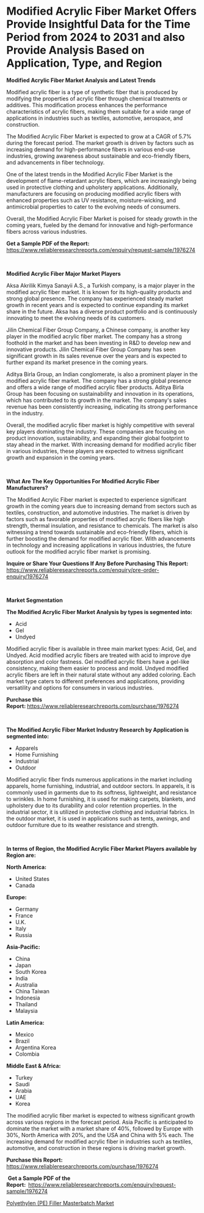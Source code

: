 <p><h1>Modified Acrylic Fiber Market Offers Provide Insightful Data for the Time Period from 2024 to 2031 and also Provide Analysis Based on Application, Type, and Region</h1></p><p><strong>Modified Acrylic Fiber Market Analysis and Latest Trends</strong></p>
<p><p>Modified acrylic fiber is a type of synthetic fiber that is produced by modifying the properties of acrylic fiber through chemical treatments or additives. This modification process enhances the performance characteristics of acrylic fibers, making them suitable for a wide range of applications in industries such as textiles, automotive, aerospace, and construction.</p><p>The Modified Acrylic Fiber Market is expected to grow at a CAGR of 5.7% during the forecast period. The market growth is driven by factors such as increasing demand for high-performance fibers in various end-use industries, growing awareness about sustainable and eco-friendly fibers, and advancements in fiber technology. </p><p>One of the latest trends in the Modified Acrylic Fiber Market is the development of flame-retardant acrylic fibers, which are increasingly being used in protective clothing and upholstery applications. Additionally, manufacturers are focusing on producing modified acrylic fibers with enhanced properties such as UV resistance, moisture-wicking, and antimicrobial properties to cater to the evolving needs of consumers.</p><p>Overall, the Modified Acrylic Fiber Market is poised for steady growth in the coming years, fueled by the demand for innovative and high-performance fibers across various industries.</p></p>
<p><strong>Get a Sample PDF of the Report:&nbsp;</strong> <a href="https://www.reliableresearchreports.com/enquiry/request-sample/1976274">https://www.reliableresearchreports.com/enquiry/request-sample/1976274</a></p>
<p>&nbsp;</p>
<p><strong>Modified Acrylic Fiber Major Market Players</strong></p>
<p><p>Aksa Akrilik Kimya Sanayii A.S., a Turkish company, is a major player in the modified acrylic fiber market. It is known for its high-quality products and strong global presence. The company has experienced steady market growth in recent years and is expected to continue expanding its market share in the future. Aksa has a diverse product portfolio and is continuously innovating to meet the evolving needs of its customers.</p><p>Jilin Chemical Fiber Group Company, a Chinese company, is another key player in the modified acrylic fiber market. The company has a strong foothold in the market and has been investing in R&D to develop new and innovative products. Jilin Chemical Fiber Group Company has seen significant growth in its sales revenue over the years and is expected to further expand its market presence in the coming years.</p><p>Aditya Birla Group, an Indian conglomerate, is also a prominent player in the modified acrylic fiber market. The company has a strong global presence and offers a wide range of modified acrylic fiber products. Aditya Birla Group has been focusing on sustainability and innovation in its operations, which has contributed to its growth in the market. The company's sales revenue has been consistently increasing, indicating its strong performance in the industry.</p><p>Overall, the modified acrylic fiber market is highly competitive with several key players dominating the industry. These companies are focusing on product innovation, sustainability, and expanding their global footprint to stay ahead in the market. With increasing demand for modified acrylic fiber in various industries, these players are expected to witness significant growth and expansion in the coming years.</p></p>
<p>&nbsp;</p>
<p><strong>What Are The Key Opportunities For Modified Acrylic Fiber Manufacturers?</strong></p>
<p><p>The Modified Acrylic Fiber market is expected to experience significant growth in the coming years due to increasing demand from sectors such as textiles, construction, and automotive industries. The market is driven by factors such as favorable properties of modified acrylic fibers like high strength, thermal insulation, and resistance to chemicals. The market is also witnessing a trend towards sustainable and eco-friendly fibers, which is further boosting the demand for modified acrylic fiber. With advancements in technology and increasing applications in various industries, the future outlook for the modified acrylic fiber market is promising.</p></p>
<p><strong>Inquire or Share Your Questions If Any Before Purchasing This Report:</strong> <a href="https://www.reliableresearchreports.com/enquiry/pre-order-enquiry/1976274">https://www.reliableresearchreports.com/enquiry/pre-order-enquiry/1976274</a></p>
<p>&nbsp;</p>
<p><strong>Market Segmentation</strong></p>
<p><strong>The Modified Acrylic Fiber Market Analysis by types is segmented into:</strong></p>
<p><ul><li>Acid</li><li>Gel</li><li>Undyed</li></ul></p>
<p><p>Modified acrylic fiber is available in three main market types: Acid, Gel, and Undyed. Acid modified acrylic fibers are treated with acid to improve dye absorption and color fastness. Gel modified acrylic fibers have a gel-like consistency, making them easier to process and mold. Undyed modified acrylic fibers are left in their natural state without any added coloring. Each market type caters to different preferences and applications, providing versatility and options for consumers in various industries.</p></p>
<p><strong>Purchase this Report:&nbsp;</strong><a href="https://www.reliableresearchreports.com/purchase/1976274">https://www.reliableresearchreports.com/purchase/1976274</a></p>
<p>&nbsp;</p>
<p><strong>The Modified Acrylic Fiber Market Industry Research by Application is segmented into:</strong></p>
<p><ul><li>Apparels</li><li>Home Furnishing</li><li>Industrial</li><li>Outdoor</li></ul></p>
<p><p>Modified acrylic fiber finds numerous applications in the market including apparels, home furnishing, industrial, and outdoor sectors. In apparels, it is commonly used in garments due to its softness, lightweight, and resistance to wrinkles. In home furnishing, it is used for making carpets, blankets, and upholstery due to its durability and color retention properties. In the industrial sector, it is utilized in protective clothing and industrial fabrics. In the outdoor market, it is used in applications such as tents, awnings, and outdoor furniture due to its weather resistance and strength.</p></p>
<p>&nbsp;</p>
<p><strong>In terms of Region, the Modified Acrylic Fiber Market Players available by Region are:</strong></p>
<p>
    <p> <strong> North America: </strong>
        <ul>
            <li>United States</li>
            <li>Canada</li>
        </ul>
        </p> 
    <p> <strong> Europe: </strong>
        <ul>
            <li>Germany</li>
            <li>France</li>
            <li>U.K.</li>
            <li>Italy</li>
            <li>Russia</li>
        </ul>
        </p> 
    <p> <strong> Asia-Pacific: </strong>
        <ul>
            <li>China</li>
            <li>Japan</li>
            <li>South Korea</li>
            <li>India</li>
            <li>Australia</li>
            <li>China Taiwan</li>
            <li>Indonesia</li>
            <li>Thailand</li>
            <li>Malaysia</li>
        </ul>
        </p> 
    <p> <strong> Latin America: </strong>
        <ul>
            <li>Mexico</li>
            <li>Brazil</li>
            <li>Argentina Korea</li>
            <li>Colombia</li>
        </ul>
        </p> 
    <p> <strong> Middle East & Africa: </strong>
        <ul>
            <li>Turkey</li>
            <li>Saudi</li>
            <li>Arabia</li>
            <li>UAE</li>
            <li>Korea</li>
        </ul>
    </p>
    </p>
<p><p>The modified acrylic fiber market is expected to witness significant growth across various regions in the forecast period. Asia Pacific is anticipated to dominate the market with a market share of 40%, followed by Europe with 30%, North America with 20%, and the USA and China with 5% each. The increasing demand for modified acrylic fiber in industries such as textiles, automotive, and construction in these regions is driving market growth.</p></p>
<p><strong>Purchase this Report: </strong><a href="https://www.reliableresearchreports.com/purchase/1976274">https://www.reliableresearchreports.com/purchase/1976274</a></p>
<p>&nbsp;<strong>Get a Sample PDF of the Report:&nbsp;&nbsp;</strong><a href="https://www.reliableresearchreports.com/enquiry/request-sample/1976274">https://www.reliableresearchreports.com/enquiry/request-sample/1976274</a></p>
<p><strong></strong></p>
<p><p><a href="https://github.com/Angelnienowdseej3e45z3p8c/Market-Research-Report-List-1/blob/main/polyethylen-pe-filler-masterbatch-market.md">Polyethylen (PE) Filler Masterbatch Market</a></p></p>